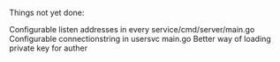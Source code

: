 Things not yet done:

Configurable listen addresses in every service/cmd/server/main.go
Configurable connectionstring in usersvc main.go
Better way of loading private key for auther